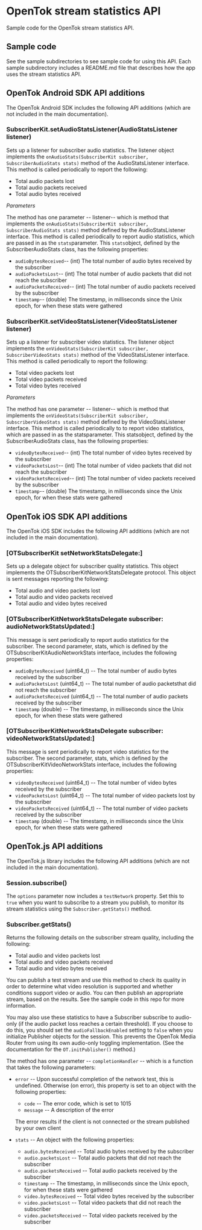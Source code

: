 OpenTok stream statistics API
=============================
Sample code for the OpenTok stream statistics API.

## Sample code

See the sample subdirectories to see sample code for using this API. Each sample
subdirectory includes a README.md file that describes how the app uses the stream
statistics API.

## OpenTok Android SDK API additions

The OpenTok Android SDK includes the following API additions (which are not included in the
main documentation).

### SubscriberKit.setAudioStatsListener(AudioStatsListener listener)

Sets up a listener for subscriber audio statistics. The listener object implements the
`onAudioStats(SubscriberKit subscriber, SubscriberAudioStats stats)`
method of the AudioStatsListener interface. This method is called periodically to report the 
following:

* Total audio packets lost
* Total audio packets received
* Total audio bytes received

_Parameters_

The method has one parameter -- listener​-- which is method that implements the
`onAudioStats(SubscriberKit subscriber, SubscriberAudioStats stats)` method defined by the
AudioStatsListener interface. This method is called periodically to report audio statistics, which
are passed in as the `stats`​parameter. This `stats`​object, defined by the SubscriberAudioStats
class, has the following properties:

* `audioBytesReceived`​-- (int) The total number of audio bytes received by the subscriber
* `audioPacketsLost`​-- (int) The total number of audio packets that did not reach the subscriber
* `audioPacketsReceived`​-- (int) The total number of audio packets received by the subscriber
* `timestamp`​-- (double) The timestamp, in milliseconds since the Unix epoch, for
  when these stats were gathered

### SubscriberKit.setVideoStatsListener(VideoStatsListener listener)

Sets up a listener for subscriber video statistics. The listener object implements the
`onVideoStats(SubscriberKit subscriber, SubscriberVideoStats stats)`
method of the VideoStatsListener interface. This method is called periodically to report the 
following:

* Total video packets lost
* Total video packets received
* Total video bytes received

_Parameters_

The method has one parameter -- listener​-- which is method that implements the `onVideoStats(SubscriberKit subscriber, SubscriberVideoStats stats)` method defined by the VideoStatsListener interface. This method is called periodically to to report video statistics, which are passed in as the ​stats​parameter. This ​stats​object, defined by the SubscriberAudioStats class, has the following properties:

* `videoBytesReceived`​-- (int) The total number of video bytes received by the subscriber
* `videoPacketsLost`​-- (int) The total number of video packets that did not reach the subscriber
* `videoPacketsReceived`​-- (int) The total number of video packets received by the subscriber
* `timestamp`​-- (double) The timestamp, in milliseconds since the Unix epoch, for
  when these stats were gathered

## OpenTok iOS SDK API additions

The OpenTok iOS SDK includes the following API additions (which are not included in the
main documentation).

### [OTSubscriberKit setNetworkStatsDelegate:]

Sets up a delegate object for subscriber quality statistics. This object implements the OTSubscriberKitNetworkStatsDelegate protocol. This object is sent messages reporting the following:

* Total audio and video packets lost
* Total audio and video packets received
* Total audio and video bytes received

### [OTSubscriberKitNetworkStatsDelegate subscriber: audioNetworkStatsUpdated:]

This message is sent periodically to report audio statistics for the subscriber. The second parameter, stats, which is defined by the OTSubscriberKitAudioNetworkStats interface, includes the following properties:

* `audioBytesReceived` (uint64_t) -- The total number of audio bytes received by the subscriber
* `audioPacketsLost` (uint64_t) -- The total number of audio packetsthat did not reach the
  subscriber
* `audioPacketsReceived` (uint64_t) -- The total number of audio packets received by the subscriber
* `timestamp` (double) -- The timestamp, in milliseconds since the Unix epoch, for when these stats
  were gathered

### [OTSubscriberKitNetworkStatsDelegate subscriber: videoNetworkStatsUpdated:]

This message is sent periodically to report video statistics for the subscriber. The second parameter, stats, which is defined by the OTSubscriberKitVideoNetworkStats interface, includes the following properties:

* `videoBytesReceived` (uint64_t) -- The total number of video bytes received by the subscriber
* `videoPacketsLost` (uint64_t) -- The total number of video packets lost by the subscriber
* `videoPacketsReceived` (uint64_t) -- The total number of video packets received by the subscriber
* `timestamp` (double) -- The timestamp, in milliseconds since the Unix epoch, for when these stats
  were gathered

## OpenTok.js API additions

The OpenTok.js library includes the following API additions (which are not included in the
main documentation).

### Session.subscribe()

The `options` parameter now includes a `testNetwork` property. Set this to `true` when you
want to subscribe to a stream you publish, to monitor its stream statistics using the
`Subscriber.getStats()` method.

### Subscriber.getStats()

Returns the following details on the subscriber stream quality, including the following:

* Total audio and video packets lost
* Total audio and video packets received
* Total audio and video bytes received

You can publish a test stream and use this method to check its quality in order to determine
what video resolution is supported and whether conditions support video or audio. You can then
publish an appropriate stream, based on the results. See the sample code in this repo for more
information.

You may also use these statistics to have a Subscriber subscribe to audio-only (if the audio packet
loss reaches a certain threshold). If you choose to do this, you should set the
`audioFallbackEnabled` setting to `false` when you initialize Publisher objects for the session.
This prevents the OpenTok Media Router from using its own audio-only toggling implementation. (See
the documentation for the `OT.initPublisher()` method.)

The method has one parameter -- `completionHandler` -- which is a function that takes the following
parameters:

* `error` -- Upon successful completion of the network test, this is undefined. Otherwise
  (on error), this property is set to an object with the following properties:

  * `code` -- The error code, which is set to 1015
  * `message` -- A description of the error

  The error results if the client is not connected or the stream published by your own client

* `stats` -- An object with the following properties:

  * `audio.bytesReceived` -- Total audio bytes received by the subscriber
  * `audio.packetsLost` -- Total audio packets that did not reach the subscriber
  * `audio.packetsReceived` -- Total audio packets received by the subscriber
  * `timestamp` -- The timestamp, in milliseconds since the Unix epoch, for when these stats
     were gathered
  * `video.bytesReceived` -- Total video bytes received by the subscriber
  * `video.packetsLost` -- Total video packets that did not reach the subscriber
  * `video.packetsReceived` -- Total video packets received by the subscriber
